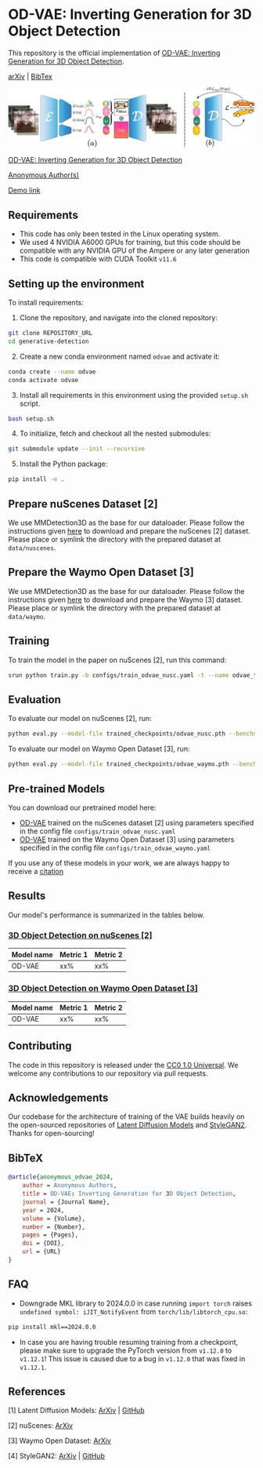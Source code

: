 # OD-VAE: Inverting Generation for 3D Object Detection
This repository is the official implementation of [OD-VAE: Inverting Generation for 3D Object Detection]().

[arXiv]() | [BibTex](./CITATION.cff)

![OD-VAE and Latent Variables of an 3D Object.](./figs/pipeline.png)

[OD-VAE: Inverting Generation for 3D Object Detection]()

[Anonymous Author(s)]()

[Demo link]()
## Requirements
- This code has only been tested in the Linux operating system.
- We used 4 NVIDIA A6000 GPUs for training, but this code should be compatible with any NVIDIA GPU of the Ampere or any later generation
- This code is compatible with CUDA Toolkit `v11.6`

## Setting up the environment

To install requirements:

1. Clone the repository, and navigate into the cloned repository:
```bash
git clone REPOSITORY_URL
cd generative-detection
```

2. Create a new conda environment named `odvae` and activate it:
```bash
conda create --name odvae
conda activate odvae
```

3. Install all requirements in this environment using the provided `setup.sh` script.
```bash
bash setup.sh
```

4. To initialize, fetch and checkout all the nested submodules:
```bash
git submodule update --init --recursive
```

5. Install the Python package:
```bash
pip install -e .
```

## Prepare nuScenes Dataset [2]
We use MMDetection3D as the base for our dataloader. Please follow the instructions given [here](https://mmdetection3d.readthedocs.io/en/latest/advanced_guides/datasets/nuscenes.html) to download and prepare the nuScenes [2] dataset. Please place or symlink the directory with the prepared dataset at `data/nuscenes`.

## Prepare the Waymo Open Dataset [3]
We use MMDetection3D as the base for our dataloader. Please follow the instructions given [here](https://mmdetection3d.readthedocs.io/en/latest/advanced_guides/datasets/waymo.html) to download and prepare the Waymo [3] dataset. Please place or symlink the directory with the prepared dataset at `data/waymo`.

## Training

To train the model in the paper on nuScenes [2], run this command:
```bash
srun python train.py -b configs/train_odvae_nusc.yaml -t --name odvae_train --devices 4
```

## Evaluation

To evaluate our model on nuScenes [2], run:
```bash
python eval.py --model-file trained_checkpoints/odvae_nusc.pth --benchmark nuscenes
```

To evaluate our model on Waymo Open Dataset [3], run:
```bash
python eval.py --model-file trained_checkpoints/odvae_waymo.pth --benchmark waymo
```

## Pre-trained Models

You can download our pretrained model here:
- [OD-VAE]() trained on the nuScenes dataset [2] using parameters specified in the config file `configs/train_odvae_nusc.yaml`
- [OD-VAE]() trained on the Waymo Open Dataset [3] using parameters specified in the config file `configs/train_odvae_waymo.yaml`

If you use any of these models in your work, we are always happy to receive a [citation](CITATION.cff)

## Results
Our model's performance is summarized in the tables below.

### [3D Object Detection on nuScenes [2]](https://paperswithcode.com/sota/3d-object-detection-on-nuscenes)

| Model name         | Metric 1        | Metric 2       |
| ------------------ |---------------- | -------------- |
| OD-VAE        |     xx%         |      xx%       |

### [3D Object Detection on Waymo Open Dataset [3]](https://paperswithcode.com/sota/3d-object-detection-on-waymo-vehicle)

| Model name         | Metric 1        | Metric 2       |
| ------------------ |---------------- | -------------- |
| OD-VAE        |     xx%         |      xx%       |


## Contributing
The code in this repository is released under the [CC0 1.0 Universal](LICENSE). We welcome any contributions to our repository via pull requests. 

## Acknowledgements
Our codebase for the architecture of training of the VAE builds heavily on the open-sourced repositories of [Latent Diffusion Models](https://github.com/CompVis/latent-diffusion/tree/a506df5756472e2ebaf9078affdde2c4f1502cd4) and [StyleGAN2](https://github.com/NVlabs/stylegan2-ada-pytorch). Thanks for open-sourcing!

## BibTeX
```bibtex
@article{anonymous_odvae_2024,
    author = Anonymous Authors,
    title = OD-VAE: Inverting Generation for 3D Object Detection,
    journal = {Journal Name},
    year = 2024,
    volume = {Volume},
    number = {Number},
    pages = {Pages},
    doi = {DOI},
    url = {URL}
}
```

## FAQ
- Downgrade MKL library to 2024.0.0 in case running `import torch` raises `undefined symbol: iJIT_NotifyEvent` from `torch/lib/libtorch_cpu.so`:
```bash
pip install mkl==2024.0.0
```
- In case you are having trouble resuming training from a checkpoint, please make sure to upgrade the PyTorch version from `v1.12.0` to `v1.12.1`! This issue is caused due to a bug in `v1.12.0` that was fixed in `v1.12.1`.

## References
[1] Latent Diffusion Models: [ArXiv](https://arxiv.org/abs/2112.10752) | [GitHub](https://github.com/CompVis/latent-diffusion)

[2] nuScenes: [ArXiv](https://arxiv.org/abs/1903.11027)

[3] Waymo Open Dataset: [ArXiv](https://arxiv.org/abs/1912.04838)

[4] StyleGAN2: [ArXiv](https://arxiv.org/abs/2006.06676) | [GitHub](https://github.com/NVlabs/stylegan2-ada-pytorch)
